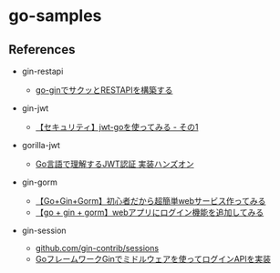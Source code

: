 # go-samples
## References
- gin-restapi
  - [go-ginでサクッとRESTAPIを構築する](https://qiita.com/shiei_kawa/items/eddf48287455380f618f)

- gin-jwt
  - [【セキュリティ】jwt-goを使ってみる - その1](https://blog.motikan2010.com/entry/2017/05/12/jwt-go%E3%82%92%E4%BD%BF%E3%81%A3%E3%81%A6%E3%81%BF%E3%82%8B)

- gorilla-jwt
  - [Go言語で理解するJWT認証 実装ハンズオン](https://qiita.com/po3rin/items/740445d21487dfcb5d9f)

- gin-gorm
  - [【Go+Gin+Gorm】初心者だから超簡単webサービス作ってみる](https://qiita.com/dai-maru/items/7e97fc6623375c7eb14a)
  - [【go + gin + gorm】webアプリにログイン機能を追加してみる](https://qiita.com/dai-maru/items/f7cdd22baf3425a1722d)

- gin-session
  - [github.com/gin-contrib/sessions](https://github.com/gin-contrib/sessions)
  - [GoフレームワークGinでミドルウェアを使ってログインAPIを実装](https://re-engines.com/2020/03/02/go%E3%83%95%E3%83%AC%E3%83%BC%E3%83%A0%E3%83%AF%E3%83%BC%E3%82%AFgin%E3%81%A7%E3%83%9F%E3%83%89%E3%83%AB%E3%82%A6%E3%82%A7%E3%82%A2%E3%82%92%E4%BD%BF%E3%81%A3%E3%81%A6%E3%83%AD%E3%82%B0%E3%82%A4/)